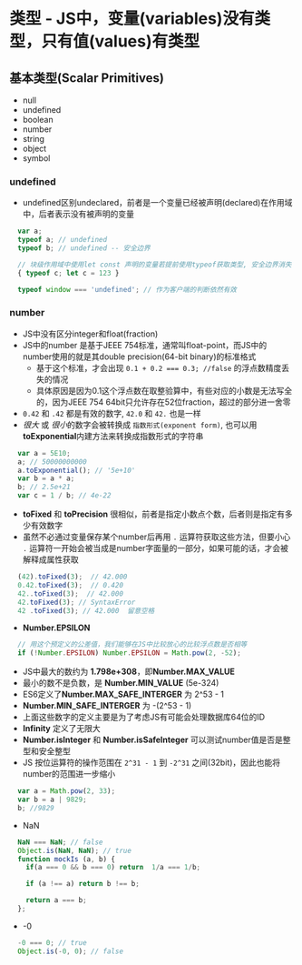 # 类型 - JS中，变量(variables)没有类型，只有值(values)有类型

## 基本类型(Scalar Primitives)
- null
- undefined
- boolean
- number
- string
- object
- symbol

### undefined
- undefined区别undeclared，前者是一个变量已经被声明(declared)在作用域中，后者表示没有被声明的变量
```javascript
  var a;
  typeof a; // undefined
  typeof b; // undefined -- 安全边界

  // 块级作用域中使用let const 声明的变量若提前使用typeof获取类型, 安全边界消失
  { typeof c; let c = 123 }

  typeof window === 'undefined'; // 作为客户端的判断依然有效
```

### number
- JS中没有区分integer和float(fraction)
- JS中的number 是基于JEEE 754标准，通常叫float-point，而JS中的number使用的就是其double precision(64-bit binary)的标准格式
  * 基于这个标准，才会出现 `0.1 + 0.2 === 0.3; //false` 的浮点数精度丢失的情况
  * 具体原因是因为0.1这个浮点数在取整验算中，有些对应的小数是无法写全的，因为JEEE 754 64bit只允许存在52位fraction，超过的部分进一舍零
- `0.42` 和 `.42` 都是有效的数字, `42.0` 和 `42.` 也是一样
- *很大* 或 *很小*的数字会被转换成 `指数形式(exponent form)`, 也可以用**toExponential**内建方法来转换成指数形式的字符串
```javascript
  var a = 5E10;
  a; // 50000000000
  a.toExponential(); // '5e+10'
  var b = a * a;
  b; // 2.5e+21
  var c = 1 / b; // 4e-22
```
- **toFixed** 和 **toPrecision** 很相似，前者是指定小数点个数，后者则是指定有多少有效数字
- 虽然不必通过变量保存某个number后再用 `.` 运算符获取这些方法，但要小心 `.` 运算符一开始会被当成是number字面量的一部分，如果可能的话，才会被解释成属性获取
```javascript
  (42).toFixed(3);  // 42.000
  0.42.toFixed(3);  // 0.420
  42..toFixed(3);  // 42.000
  42.toFixed(3); // SyntaxError
  42 .toFixed(3); // 42.000  留意空格
```
- **Number.EPSILON**
```javascript
  // 用这个预定义的公差值，我们能够在JS中比较放心的比较浮点数是否相等
  if (!Number.EPSILON) Number.EPSILON = Math.pow(2, -52);
```
- JS中最大的数约为 **1.798e+308**，即**Number.MAX_VALUE**
- 最小的数不是负数，是 **Number.MIN_VALUE** (5e-324)
- ES6定义了**Number.MAX_SAFE_INTERGER** 为 2^53 - 1
- **Number.MIN_SAFE_INTERGER** 为 -(2^53 - 1)
- 上面这些数字的定义主要是为了考虑JS有可能会处理数据库64位的ID
- **Infinity** 定义了无限大
- **Number.isInteger** 和 **Number.isSafeInteger** 可以测试number值是否是整型和安全整型
- JS 按位运算符的操作范围在 `2^31 - 1` 到 `-2^31` 之间(32bit)，因此也能将number的范围进一步缩小
```javascript
  var a = Math.pow(2, 33);
  var b = a | 9829;
  b; //9829
```
- NaN
```javascript
  NaN === NaN; // false
  Object.is(NaN, NaN); // true
  function mockIs (a, b) {
    if(a === 0 && b === 0) return  1/a === 1/b;

    if (a !== a) return b !== b;

    return a === b;
  };
```
- -0
```javascript
  -0 === 0; // true
  Object.is(-0, 0); // false
```





